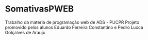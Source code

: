 # SomativasPWEB
 Trabalho da materia de programação web de ADS - PUCPR
 Projeto promovido pelos alunos Eduardo Ferreira Constantino e Pedro Lucca Golçalves de Araujo
